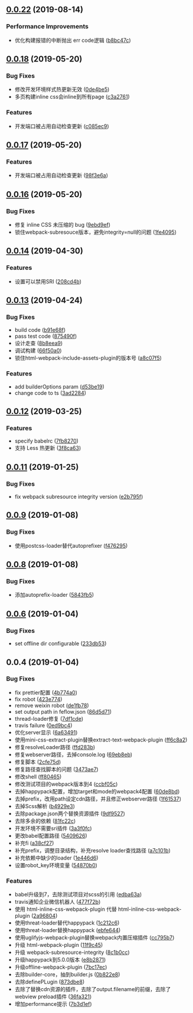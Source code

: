 <a name="0.0.22"></a>
## [0.0.22](https://github.com/feflow/builder-webpack4/compare/v0.0.21...v0.0.22) (2019-08-14)


### Performance Improvements

* 优化构建报错的中断抛出 err code逻辑 ([b8bc47c](https://github.com/feflow/builder-webpack4/commit/b8bc47c))



<a name="0.0.18"></a>
## [0.0.18](https://github.com/feflow/builder-webpack4/compare/v0.0.17...v0.0.18) (2019-05-20)


### Bug Fixes

* 修改开发环境样式热更新无效 ([0de4be5](https://github.com/feflow/builder-webpack4/commit/0de4be5))
* 多页构建inline css会inline到所有page ([c3a2761](https://github.com/feflow/builder-webpack4/commit/c3a2761))


### Features

* 开发端口被占用自动检查更新 ([c085ec9](https://github.com/feflow/builder-webpack4/commit/c085ec9))



<a name="0.0.17"></a>
## [0.0.17](https://github.com/feflow/builder-webpack4/compare/v0.0.16...v0.0.17) (2019-05-20)

### Features

* 开发端口被占用自动检查更新 ([98f3e6a](https://github.com/feflow/builder-webpack4/commit/98f3e6a))

<a name="0.0.16"></a>
## [0.0.16](https://github.com/feflow/builder-webpack4/compare/v0.0.15...v0.0.16) (2019-05-20)


### Bug Fixes

* 修复 inline CSS 未压缩的 bug ([9ebd9ef](https://github.com/feflow/builder-webpack4/commit/9ebd9ef))
* 锁住webpack-subresouce版本，避免integrity=null的问题 ([1fe4095](https://github.com/feflow/builder-webpack4/commit/1fe4095))



<a name="0.0.14"></a>
## [0.0.14](https://github.com/feflow/builder-webpack4/compare/v0.0.13...v0.0.14) (2019-04-30)


### Features

* 设置可以禁用SRI ([208cd4b](https://github.com/feflow/builder-webpack4/commit/208cd4b))



<a name="0.0.13"></a>
## [0.0.13](https://github.com/feflow/builder-webpack4/compare/v0.1.12...v0.0.13) (2019-04-24)


### Bug Fixes

* build code ([b91e68f](https://github.com/feflow/builder-webpack4/commit/b91e68f))
* pass test code ([875490f](https://github.com/feflow/builder-webpack4/commit/875490f))
* 设计走查 ([8b8eea9](https://github.com/feflow/builder-webpack4/commit/8b8eea9))
* 调试构建 ([66f50a0](https://github.com/feflow/builder-webpack4/commit/66f50a0))
* 锁住html-webpack-include-assets-plugin的版本号 ([a8c07f5](https://github.com/feflow/builder-webpack4/commit/a8c07f5))


### Features

* add builderOptions param ([d53be19](https://github.com/feflow/builder-webpack4/commit/d53be19))
* change code to ts ([3ad2284](https://github.com/feflow/builder-webpack4/commit/3ad2284))



<a name="0.0.12"></a>
## [0.0.12](https://github.com/iv-web/builder-webpack/compare/v0.0.11...v0.0.12) (2019-03-25)


### Features

* specify babelrc ([7fb8270](https://github.com/iv-web/builder-webpack/commit/7fb8270))
* 支持 Less 热更新 ([3f8ca63](https://github.com/iv-web/builder-webpack/commit/3f8ca63))



<a name="0.0.11"></a>
## [0.0.11](https://github.com/iv-web/builder-webpack/compare/v0.0.10...v0.0.11) (2019-01-25)


### Bug Fixes

* fix webpack subresource integrity version ([e2b795f](https://github.com/iv-web/builder-webpack/commit/e2b795f))



<a name="0.0.9"></a>
## [0.0.9](https://github.com/iv-web/builder-webpack/compare/v0.0.8...v0.0.9) (2019-01-08)


### Bug Fixes

* 使用postcss-loader替代autoprefixer ([f476295](https://github.com/iv-web/builder-webpack/commit/f476295))



<a name="0.0.8"></a>
## [0.0.8](https://github.com/iv-web/builder-webpack/compare/v0.0.6...v0.0.8) (2019-01-08)


### Bug Fixes

* 添加autoprefix-loader ([5843fb5](https://github.com/iv-web/builder-webpack/commit/5843fb5))



<a name="0.0.6"></a>
## [0.0.6](https://github.com/iv-web/builder-webpack/compare/v0.0.4...v0.0.6) (2019-01-04)


### Bug Fixes

* set offline dir configurable ([233db53](https://github.com/iv-web/builder-webpack/commit/233db53))



<a name="0.0.4"></a>
## 0.0.4 (2019-01-04)


### Bug Fixes

* fix prettier配置 ([4b774a0](https://github.com/iv-web/builder-webpack/commit/4b774a0))
* fix robot ([423e774](https://github.com/iv-web/builder-webpack/commit/423e774))
* remove weixin robot ([de1fb78](https://github.com/iv-web/builder-webpack/commit/de1fb78))
* set output path in feflow.json ([86d5d71](https://github.com/iv-web/builder-webpack/commit/86d5d71))
* thread-loader修复 ([7df1cde](https://github.com/iv-web/builder-webpack/commit/7df1cde))
* travis failure ([0ed9bc4](https://github.com/iv-web/builder-webpack/commit/0ed9bc4))
* 优化server显示 ([6a63491](https://github.com/iv-web/builder-webpack/commit/6a63491))
* 使用mini-css-extract-plugin替换extract-text-webpack-plugin ([ff6c8a2](https://github.com/iv-web/builder-webpack/commit/ff6c8a2))
* 修复resolveLoader路径 ([ffd283b](https://github.com/iv-web/builder-webpack/commit/ffd283b))
* 修复webserver路径，去掉console.log ([69eb8eb](https://github.com/iv-web/builder-webpack/commit/69eb8eb))
* 修复脚本 ([2cfe75d](https://github.com/iv-web/builder-webpack/commit/2cfe75d))
* 修复路径查找脚本的问题 ([3473ae7](https://github.com/iv-web/builder-webpack/commit/3473ae7))
* 修改shell ([ff80465](https://github.com/iv-web/builder-webpack/commit/ff80465))
* 修改测试项目的webpack版本到4 ([ccbf05c](https://github.com/iv-web/builder-webpack/commit/ccbf05c))
* 去掉happypack配置，增加target和mode的webpack4配置 ([60de8bd](https://github.com/iv-web/builder-webpack/commit/60de8bd))
* 去掉prefix，改用path设定cdn路径，并且修正webserver路径 ([1f61537](https://github.com/iv-web/builder-webpack/commit/1f61537))
* 去掉Scss解析 ([b4929e3](https://github.com/iv-web/builder-webpack/commit/b4929e3))
* 去除package.json两个替换资源插件 ([9df9527](https://github.com/iv-web/builder-webpack/commit/9df9527))
* 去除多余的依赖 ([81fc22c](https://github.com/iv-web/builder-webpack/commit/81fc22c))
* 开发环境不需要sri插件 ([3a3f0fc](https://github.com/iv-web/builder-webpack/commit/3a3f0fc))
* 更改babel配置路径 ([5409626](https://github.com/iv-web/builder-webpack/commit/5409626))
* 补充fi ([a38cf27](https://github.com/iv-web/builder-webpack/commit/a38cf27))
* 补充prefix，调整目录结构，补充resolve loader查找路径 ([a7c101b](https://github.com/iv-web/builder-webpack/commit/a7c101b))
* 补充依赖中缺少的loader ([1e446d6](https://github.com/iv-web/builder-webpack/commit/1e446d6))
* 设置robot_key环境变量 ([54870b0](https://github.com/iv-web/builder-webpack/commit/54870b0))


### Features

* babel升级到7，去除测试项目对scss的引用 ([edba63a](https://github.com/iv-web/builder-webpack/commit/edba63a))
* travis通知企业微信机器人 ([477f72b](https://github.com/iv-web/builder-webpack/commit/477f72b))
* 使用 html-inline-css-webpack-plugin 代替 html-inline-css-webpack-plugin ([2a96804](https://github.com/iv-web/builder-webpack/commit/2a96804))
* 使用threat-loader替代happypack ([1c212c6](https://github.com/iv-web/builder-webpack/commit/1c212c6))
* 使用threat-loader替换happypack ([ebfe644](https://github.com/iv-web/builder-webpack/commit/ebfe644))
* 使用uglifyjs-webpack-plugin替换webpack内置压缩插件 ([cc795b7](https://github.com/iv-web/builder-webpack/commit/cc795b7))
* 升级 html-webpack-plugin ([11f9c45](https://github.com/iv-web/builder-webpack/commit/11f9c45))
* 升级 webpack-subresource-integrity ([8c1b0cc](https://github.com/iv-web/builder-webpack/commit/8c1b0cc))
* 升级happypack到5.0.0版本 ([e8b2871](https://github.com/iv-web/builder-webpack/commit/e8b2871))
* 升级offline-webpack-plugin ([7bc17ec](https://github.com/iv-web/builder-webpack/commit/7bc17ec))
* 去除builder-core，抽到builder.js ([0b822e8](https://github.com/iv-web/builder-webpack/commit/0b822e8))
* 去除definePLugin ([873dbe8](https://github.com/iv-web/builder-webpack/commit/873dbe8))
* 去除了替换cdn资源的插件，去除了output.filename的前缀，去除了webview preload插件 ([36fa321](https://github.com/iv-web/builder-webpack/commit/36fa321))
* 增加performance提示 ([7b3d1ef](https://github.com/iv-web/builder-webpack/commit/7b3d1ef))
